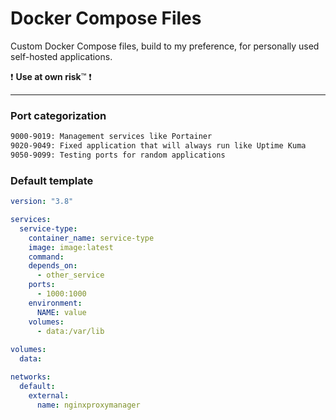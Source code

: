 # Docker Compose Files
Custom Docker Compose files, build to my preference, for personally used self-hosted applications. 

:exclamation: **Use at own risk**™ :exclamation:

---

### Port categorization
```bash
9000-9019: Management services like Portainer
9020-9049: Fixed application that will always run like Uptime Kuma
9050-9099: Testing ports for random applications
```

### Default template
```yml
version: "3.8"

services:
  service-type:
    container_name: service-type
    image: image:latest
    command: 
    depends_on:
      - other_service
    ports: 
      - 1000:1000
    environment:
      NAME: value
    volumes: 
      - data:/var/lib
    
volumes:
  data: 

networks:
  default:
    external:
      name: nginxproxymanager
```
